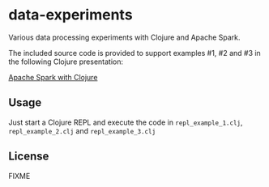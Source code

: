 # data-experiments

Various data processing experiments with Clojure and Apache Spark. 

The included source code is provided to support examples #1, #2 and #3 in the following Clojure presentation:

[Apache Spark with Clojure](https://goo.gl/koZ90v)

## Usage

Just start a Clojure REPL and execute the code in `repl_example_1.clj`, `repl_example_2.clj` and `repl_example_3.clj`

## License

FIXME
